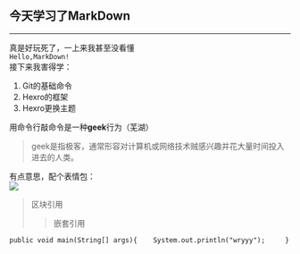 ## 今天学习了MarkDown   
--------------------
真是好玩死了，一上来我甚至没看懂   
```Hello,MarkDown!```  
接下来我害得学：   
1. Git的基础命令   
2. Hexro的框架   
3. Hexro更换主题   

用命令行敲命令是一种**geek**行为（芜湖）  
>geek是指极客，通常形容对计算机或网络技术贼感兴趣并花大量时间投入进去的人类。   

有点意思，配个表情包：  
![](https://qgt-style.oss-cn-hangzhou.aliyuncs.com/newcoursep4/g1/g1-2-2/tenor.gif)

>区块引用  
>>嵌套引用     

 `public void main(String[] args){   
 System.out.println("wryyy");    
 }`  
 
